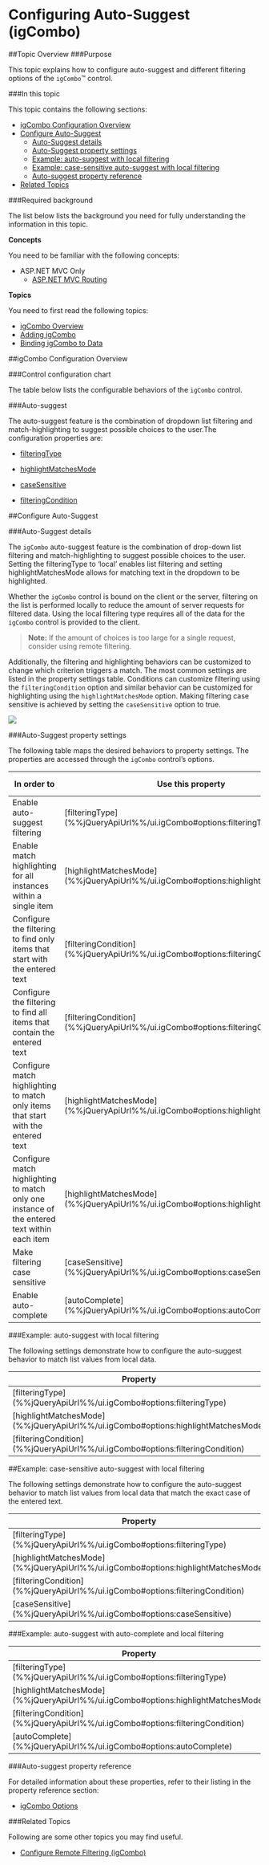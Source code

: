 ﻿<!--
|metadata|
{
    "fileName": "igcombo-configure-auto-suggest",
    "controlName": "igCombo",
    "tags": ["Filtering"]
}
|metadata|
-->

# Configuring Auto-Suggest (igCombo)


##Topic Overview
###Purpose


This topic explains how to configure auto-suggest and different filtering options of the `igCombo`™ control.

###In this topic


This topic contains the following sections:

-   [igCombo Configuration Overview](#control_configuration_overview)
-   [Configure Auto-Suggest](#configure_auto_suggest)
    -   [Auto-Suggest details](#configure_auto_suggest_details)
    -   [Auto-Suggest property settings](#configure_auto_suggest_property_settings)
    -   [Example: auto-suggest with local filtering](#auto_suggest_example)
    -   [Example: case-sensitive auto-suggest with local filtering](#auto_suggest_case_sensitive_example)
    -   [Auto-suggest property reference](#auto_suggest_property_reference)
-   [Related Topics](#related_topics)

###Required background


The list below lists the background you need for fully understanding the information in this topic.


**Concepts**

You need to be familiar with the following concepts:

-   ASP.NET MVC Only
    -   [ASP.NET MVC Routing](http://www.asp.net/mvc/tutorials/older-versions/controllers-and-routing/asp-net-mvc-routing-overview-cs)

**Topics**

You need to first read the following topics:

-   [igCombo Overview](igCombo-Overview.html) 
-   [Adding igCombo](igCombo-Getting-Started.html)
-   [Binding igCombo to Data](igCombo-Binding-to-Data.html)

##<a id="control_configuration_overview"></a>igCombo Configuration Overview 


###Control configuration chart

The table below lists the configurable behaviors of the `igCombo` control.

###Auto-suggest

The auto-suggest feature is the combination of dropdown list filtering and match-highlighting to suggest possible choices to the user.The configuration properties are:

- [filteringType](%%jQueryApiUrl%%/ui.igCombo#options:filteringType)

- [highlightMatchesMode](%%jQueryApiUrl%%/ui.igCombo#options:highlightMatchesMode)

- [caseSensitive](%%jQueryApiUrl%%/ui.igCombo#options:caseSensitive)

- [filteringCondition](%%jQueryApiUrl%%/ui.igCombo#options:filteringCondition)

##<a id="configure_auto_suggest"></a>Configure Auto-Suggest 


###<a id="configure_auto_suggest_details"></a>Auto-Suggest details 


The `igCombo` auto-suggest feature is the combination of drop-down list filtering and match-highlighting to suggest possible choices to the user. Setting the filteringType to ‘local’ enables list filtering and setting highlightMatchesMode allows for matching text in the dropdown to be highlighted.

Whether the `igCombo` control is bound on the client or the server, filtering on the list is performed locally to reduce the amount of server requests for filtered data. Using the local filtering type requires all of the data for the `igCombo` control is provided to the client.

>**Note:** If the amount of choices is too large for a single request, consider using remote filtering.

Additionally, the filtering and highlighting behaviors can be customized to change which criterion triggers a match. The most common settings are listed in the property settings table. Conditions can customize filtering using the `filteringCondition` option and similar behavior can be customized for highlighting using the `highlightMatchesMode` option. Making filtering case sensitive is achieved by setting the `caseSensitive` option to true.

![](images/igCombo_AutoSuggest_01.png)

###<a id="configure_auto_suggest_property_settings"></a>Auto-Suggest property settings 


The following table maps the desired behaviors to property settings. The properties are accessed through the `igCombo` control’s options.

<table class="table">
	<thead>
		<tr>
			<th>In order to</th>
			<th>Use this property</th>
			<th>And set it to</th>
		</tr>
	</thead>
	<tbody>
		<tr>
			<td>Enable auto-suggest filtering</td>
			<td>[filteringType](%%jQueryApiUrl%%/ui.igCombo#options:filteringType)</td>
			<td>local</td>
		</tr>
		<tr>
			<td>Enable match highlighting for all instances within a single item</td>
			<td>[highlightMatchesMode](%%jQueryApiUrl%%/ui.igCombo#options:highlightMatchesMode)</td>
			<td>multi</td>
		</tr>
		<tr>
			<td>Configure the filtering to find only items that start with the entered text</td>
			<td>[filteringCondition](%%jQueryApiUrl%%/ui.igCombo#options:filteringCondition)</td>
			<td>startsWith</td>
		</tr>
		<tr>
			<td>Configure the filtering to find all items that contain the entered text</td>
			<td>[filteringCondition](%%jQueryApiUrl%%/ui.igCombo#options:filteringCondition)</td>
			<td>contains</td>
		</tr>
		<tr>
			<td>Configure match highlighting to match only items that start with the entered text</td>
			<td>[highlightMatchesMode](%%jQueryApiUrl%%/ui.igCombo#options:highlightMatchesMode)</td>
			<td>startsWith</td>
		</tr>
		<tr>
			<td>Configure match highlighting to match only one instance of the entered text within each item</td>
			<td>[highlightMatchesMode](%%jQueryApiUrl%%/ui.igCombo#options:highlightMatchesMode)</td>
			<td>contains</td>
		</tr>
		<tr>
			<td>Make filtering case sensitive</td>
			<td>[caseSensitive](%%jQueryApiUrl%%/ui.igCombo#options:caseSensitive)</td>
			<td>true</td>
		</tr>
		<tr>
			<td>Enable auto-complete</td>
			<td>[autoComplete](%%jQueryApiUrl%%/ui.igCombo#options:autoComplete)</td>
			<td>true</td>
		</tr>
	</tbody>
</table>



###<a id="auto_suggest_example"></a>Example: auto-suggest with local filtering 


The following settings demonstrate how to configure the auto-suggest behavior to match list values from local data.

<table class="table">
	<thead>
		<tr>
			<th>Property</th>
			<th>Setting</th>
			<th>Preview</th>
		</tr>
	</thead>
	<tbody>
		<tr>
			<td>[filteringType](%%jQueryApiUrl%%/ui.igCombo#options:filteringType)</td>
			<td>local</td>
			<td rowspan="4">![](images/igCombo_AutoSuggest_02.png)</td>
		</tr>
		<tr>
			<td>[highlightMatchesMode](%%jQueryApiUrl%%/ui.igCombo#options:highlightMatchesMode)</td>
			<td>multi</td>
		</tr>
		<tr>
			<td>[filteringCondition](%%jQueryApiUrl%%/ui.igCombo#options:filteringCondition)</td>
			<td>contains</td>
		</tr>
	</tbody>
</table>

##<a id="auto_suggest_case_sensitive_example"></a>Example: case-sensitive auto-suggest with local filtering

The following settings demonstrate how to configure the auto-suggest behavior to match list values from local data that match the exact case of the entered text.

<table class="table">
	<thead>
		<tr>
			<th>Property</th>
			<th>Setting</th>
			<th>Preview</th>
		</tr>
	</thead>
	<tbody>
		<tr>
			<td>[filteringType](%%jQueryApiUrl%%/ui.igCombo#options:filteringType)</td>
			<td>local</td>
			<td rowspan="4">![](images/igCombo_AutoSuggest_03.png)</td>
		</tr>
		<tr>
			<td>[highlightMatchesMode](%%jQueryApiUrl%%/ui.igCombo#options:highlightMatchesMode)</td>
			<td>contains</td>
		</tr>
		<tr>
			<td>[filteringCondition](%%jQueryApiUrl%%/ui.igCombo#options:filteringCondition)</td>
			<td>contains</td>
		</tr>
		<tr>
			<td>[caseSensitive](%%jQueryApiUrl%%/ui.igCombo#options:caseSensitive)</td>
			<td>true</td>
		</tr>
	</tbody>
</table>

###Example: auto-suggest with auto-complete and local filtering

<table class="table">
	<thead>
		<tr>
			<th>Property</th>
			<th>Setting</th>
			<th>Preview</th>
		</tr>
	</thead>
	<tbody>
		<tr>
			<td>[filteringType](%%jQueryApiUrl%%/ui.igCombo#options:filteringType)</td>
			<td>local</td>
			<td rowspan="4">![](../images/igCombo_Auto_Complete.png)</td>
		</tr>
		<tr>
			<td>[highlightMatchesMode](%%jQueryApiUrl%%/ui.igCombo#options:highlightMatchesMode)</td>
			<td>startsWith</td>
		</tr>
		<tr>
			<td>[filteringCondition](%%jQueryApiUrl%%/ui.igCombo#options:filteringCondition)</td>
			<td>startsWith</td>
		</tr>
		<tr>
			<td>[autoComplete](%%jQueryApiUrl%%/ui.igCombo#options:autoComplete)</td>
			<td>true</td>
		</tr>
	</tbody>
</table>

###<a id="auto_suggest_property_reference"></a>Auto-suggest property reference 


For detailed information about these properties, refer to their listing in the property reference section:

-   [igCombo Options](%%jQueryApiUrl%%/ui.igcombo#options)

###<a id="related_topics"></a>Related Topics 

Following are some other topics you may find useful.

-   [Configure Remote Filtering (igCombo) ](igCombo-Configure-Remote-Filtering.html) 

 

 



